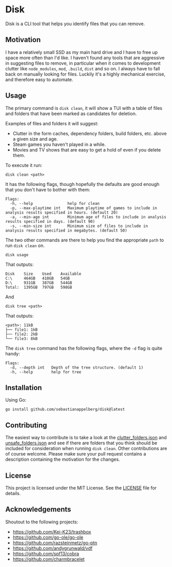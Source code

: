 # Disk

Disk is a CLI tool that helps you identify files that you can remove.


## Motivation

I have a relatively small SSD as my main hard drive and I have to free up space more often than I'd like.
I haven't found any tools that are aggressive in suggesting files to remove, in particular when it comes to development
clutter like `node_modules`, `mod`, `.build`, `dist` and so on. I always have to fall back on manually looking for files.
Luckily it's a highly mechanical exercise, and therefore easy to automate.

## Usage

The primary command is `disk clean`, it will show a TUI with a table of files and folders that have been marked as candidates for deletion.

Examples of files and folders it will suggest:
- Clutter in the form caches, dependency folders, build folders, etc. above a given size and age.
- Steam games you haven't played in a while.
- Movies and TV shows that are easy to get a hold of even if you delete them.

To execute it run:
```
disk clean <path>
```
It has the following flags, though hopefully the defaults are good enough that you don't have to bother with them: 
```
Flags:
  -h, --help               help for clean
  -p, --max-playtime int   Maximum playtime of games to include in analysis results specified in hours. (default 20)
  -a, --min-age int        Minimum age of files to include in analysis results specified in days. (default 90)
  -s, --min-size int       Minimum size of files to include in analysis results specified in megabytes. (default 50)
```

The two other commands are there to help you find the appropriate `path` to run `disk clean` on.
```
disk usage
```
That outputs:
```
Disk    Size    Used    Available
C:\     464GB   410GB   54GB
D:\     931GB   387GB   544GB
Total:  1395GB  797GB   598GB
```

And
```
disk tree <path>
```
That outputs:
```
<path>: 11kB
├── file1: 1kB
├── file2: 2kB
└── file3: 8kB
```

The `disk tree` command has the following flags, where the `-d` flag is quite handy:
```
Flags:
  -d, --depth int   Depth of the tree structure. (default 1)
  -h, --help        help for tree
```

## Installation

Using Go:
```
go install github.com/sebastianappelberg/disk@latest
```

## Contributing

The easiest way to contribute is to take a look at the [clutter_folders.json](/pkg/config/clutter_folders.json) and
[unsafe_folders.json](/pkg/config/unsafe_folders.json) and see if there are folders that you think should be included 
for consideration when running `disk clean`. Other contributions are of course welcome. Please make sure your pull request
contains a description containing the motivation for the changes.

## License

This project is licensed under the MIT License. See the [LICENSE](./LICENSE) file for details.

## Acknowledgements

Shoutout to the following projects:
- https://github.com/Kei-K23/trashbox
- https://github.com/go-ole/go-ole
- https://github.com/razsteinmetz/go-ptn
- https://github.com/andygrunwald/vdf
- https://github.com/spf13/cobra
- https://github.com/charmbracelet

